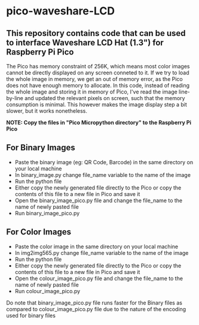 # pico-waveshare-LCD
## This repository contains code that can be used to interface Waveshare LCD Hat (1.3") for Raspberry Pi Pico

The Pico has memory constraint of 256K, which means most color images cannot be directly displayed on any screen conneted to it.
If we try to load the whole image in memory, we get an out of memory error, as the Pico does not have enough memory to allocate.
In this code, instead of reading the whole image and storing it in memory of Pico, I've read the image line-by-line and updated the relevant pixels on screen,
such that the memory consumption is minimal. This however makes the image display step a bit slower, but it works nonetheless.

**NOTE: Copy the files in "Pico Micropython directory" to the Raspberry Pi Pico**

## For Binary Images
* Paste the binary image (eg: QR Code, Barcode) in the same directory on your local machine
* In binary_image.py change file_name variable to the name of the image
* Run the python file
* Either copy the newly generated file directly to the Pico or copy the contents of this file to a new file in Pico and save it
* Open the binary_image_pico.py file and change the file_name to the name of newly pasted file
* Run binary_image_pico.py

## For Color Images
* Paste the color image in the same directory on your local machine
* In img2img565.py change file_name variable to the name of the image
* Run the python file
* Either copy the newly generated file directly to the Pico or copy the contents of this file to a new file in Pico and save it
* Open the colour_image_pico.py file and change the file_name to the name of newly pasted file
* Run colour_image_pico.py

Do note that binary_image_pico.py file runs faster for the Binary files as compared to colour_image_pico.py file due to the nature of the encoding used for binary files
